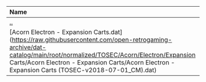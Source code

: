 |Name|Size|
|:---|---:|
|[..](../index.html)|DIR|
|[Acorn Electron - Expansion Carts.dat](https://raw.githubusercontent.com/open-retrogaming-archive/dat-catalog/main/root/normalized/TOSEC/Acorn/Electron/Expansion Carts/Acorn Electron - Expansion Carts/Acorn Electron - Expansion Carts (TOSEC-v2018-07-01_CM).dat)|2437|
